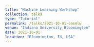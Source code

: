 ```yaml
---
title: "Machine Learning Workshop"
collection: talks
type: "Tutorial"
permalink: /talks/2021-10-01-easmlw
venue: "Indiana University Bloomington"
date: 2021-10-01
location: "Bloomington, IN, USA"
---
```

